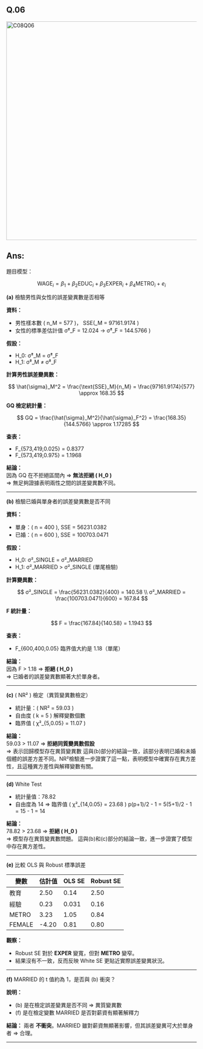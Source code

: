 ## Q.06

<img width="577" alt="C08Q06" src="https://github.com/user-attachments/assets/7485f4a2-a866-415a-8cb8-f25567a9586a" />


## Ans:

題目模型：

$$
\text{WAGE}_i = \beta_1 + \beta_2 \text{EDUC}_i + \beta_3 \text{EXPER}_i + \beta_4 \text{METRO}_i + e_i
$$


**(a)** 檢驗男性與女性的誤差變異數是否相等

**資料：**
- 男性樣本數 \( n_M = 577 \)， SSE\(_M = 97161.9174 \)
- 女性的標準差估計值 σ̂²_F = 12.024 → σ̂²_F = 144.5766 \)

**假設：**
-  H_0: σ̂²_M = σ̂²_F
-  H_1: σ̂²_M ≠ σ̂²_F

**計算男性誤差變異數：**

$$
\hat{\sigma}_M^2 = \frac{\text{SSE}_M}{n_M} = \frac{97161.9174}{577} \approx 168.35
$$

**GQ 檢定統計量：**

$$
GQ = \frac{\hat{\sigma}_M^2}{\hat{\sigma}_F^2} = \frac{168.35}{144.5766} \approx 1.17285
$$

**查表：**  
-  F_{573,419,0.025} = 0.8377 
-  F_{573,419,0.975} = 1.1968 

**結論：**  
因為 GQ 在不拒絕區間內 ⇒ **無法拒絕 \( H_0 \)**  
=> 無足夠證據表明兩性之間的誤差變異數不同。

---

**(b)** 檢驗已婚與單身者的誤差變異數是否不同

**資料：**
- 單身：\( n = 400 \), SSE = 56231.0382
- 已婚：\( n = 600 \), SSE = 100703.0471

**假設：**
-  H_0: σ²_SINGLE = σ²_MARRIED
-  H_1: σ²_MARRIED > σ²_SINGLE (單尾檢驗)

**計算變異數：**

$$
σ²_SINGLE = \frac{56231.0382}{400} = 140.58 \\
σ²_MARRIED = \frac{100703.0471}{600} = 167.84
$$

**F 統計量：**

$$
F = \frac{167.84}{140.58} = 1.1943
$$

**查表：**  
- F_{600,400,0.05} 臨界值大約是 1.18（單尾）

**結論：**  
因為 F > 1.18 ⇒ **拒絕 \( H_0 \)**  
=> 已婚者的誤差變異數顯著大於單身者。

---

**(c)** \( NR² \) 檢定（異質變異數檢定）

- 統計量：\( NR² = 59.03 \)
- 自由度 \( k = 5 \) 解釋變數個數
- 臨界值 \( χ²_{5,0.05} = 11.07 \)

**結論：**  
59.03 > 11.07 ⇒ **拒絕同質變異數假設**  
=> 表示回歸模型存在異質變異數
這與(b)部分的結論一致，該部分表明已婚和未婚個體的誤差方差不同。NR²檢驗進一步證實了這一點，表明模型中確實存在異方差性，且這種異方差性與解釋變數有關。

---

**(d)** White Test

- 統計量值：78.82
- 自由度為 14 ⇒ 臨界值 \( χ²_{14,0.05} = 23.68 \)
  p(p+1)/2 - 1 = 5(5+1)/2 - 1 = 15 - 1 = 14

**結論：**  
78.82 > 23.68 ⇒ **拒絕 \( H_0 \)**  
=> 模型存在異質變異數問題。
這與(b)和(c)部分的結論一致，進一步證實了模型中存在異方差性。

---

**(e)** 比較 OLS 與 Robust 標準誤差

| 變數     | 估計值 | OLS SE | Robust SE |
|----------|--------|--------|-----------|
| 教育     | 2.50   | 0.14   | 2.50      |
| 經驗     | 0.23   | 0.031  | 0.16      |
| METRO    | 3.23   | 1.05   | 0.84      |
| FEMALE   | -4.20  | 0.81   | 0.80      |

**觀察：**
- Robust SE 對於 **EXPER** 變寬，但對 **METRO** 變窄。
- 結果沒有不一致，反而反映 White SE 更貼近實際誤差變異狀況。

---

**(f)** MARRIED 的 t 值約為 1，是否與 (b) 衝突？

**說明：**
- (b) 是在檢定誤差變異是否不同 ⇒ 異質變異數
- (f) 是在檢定變數 MARRIED 是否對薪資有顯著解釋力

**結論：**
兩者 **不衝突**。MARRIED 雖對薪資無顯著影響，但其誤差變異可大於單身者 ⇒ 合理。




---





